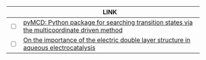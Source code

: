 
|  | LINK |
| ----------------------- | --------------------------------------------------------------------------------------------------------------------------------------------------------------------------------- |
| <input type="checkbox"> | [pyMCD: Python package for searching transition states via the multicoordinate driven method](https://www.sciencedirect.com/science/article/abs/pii/S0010465523001765?via%3Dihub) |
| <input type="checkbox"> | [On the importance of the electric double layer structure in aqueous electrocatalysis ](https://www.nature.com/articles/s41467-021-27909-x)                                       |

